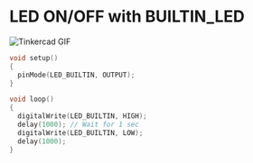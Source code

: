 # LED ON/OFF with BUILTIN_LED


![Tinkercad GIF](https://github.com/ritikansh/IOT/assets/86471518/acaaf7f3-06bf-45af-8ada-c5a2ad0d2eee)
```c++
void setup()
{
  pinMode(LED_BUILTIN, OUTPUT);
}

void loop()
{
  digitalWrite(LED_BUILTIN, HIGH);
  delay(1000); // Wait for 1 sec
  digitalWrite(LED_BUILTIN, LOW);
  delay(1000);
}
```
